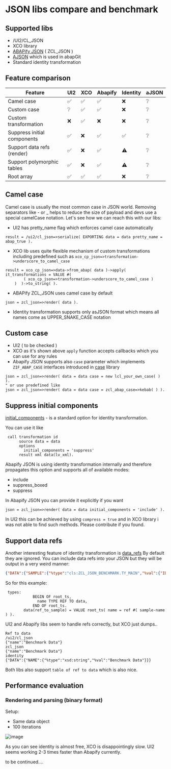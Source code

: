 # JSON libs compare and benchmark

## Supported libs
- /UI2/CL_JSON
- XCO library
- [ABAPify JSON](https://github.com/abapify/json) ( ZCL_JSON )
- [AJSON](https://github.com/sbcgua/ajson) which is used in abapGit
- Standard identity transformation

## Feature comparison

| Feature                     | UI2 | XCO | Abapify | Identity | aJSON
|-----------------------------|-----|-----|---------|----------|------
| Camel case                  | ✅ | ✅ | ✅ | ❌ | ❔ |
| Custom case                 | ❔ | ✅ | ✅ | ❌ | ❔ |
| Custom transformation       | ❌ | ✅ | ❌ | ❌ | ❔ |
| Suppress initial components | ✅ | ❌ | ✅ | ✅ | ❔ |
| Support data refs (render)  | ✅ | ❌ | ✅ | ⚠️ | ❔ |
| Support polymorphic tables  | ✅ | ❌ | ✅ | ⚠️ | ❔ |
| Root array                  | ✅ | ✅ | ✅ | ❌ | ❔ |

## Camel case
Camel case is usually the most common case in JSON world. Removing separators like - or _ helps to reduce the size of payload and devs use a special camelCase notation.
Let's see how we can reach this with our libs:
- UI2 has pretty_name flag which enforces camel case automatically
```abap
result = /ui2/cl_json=>serialize( EXPORTING data = data pretty_name = abap_true ).
```
- XCO lib uses quite flexible mechanism of custom transformations including predefined such as `xco_cp_json=>transformation->underscore_to_camel_case`
```
result = xco_cp_json=>data->from_abap( data )->apply( it_transformations = VALUE #(
        ( xco_cp_json=>transformation->underscore_to_camel_case )
    )  )->to_string( ).
```
- ABAPify ZCL_JSON uses camel case by default
```
json = zcl_json=>render( data ).
```
- Identity transformation supports only asJSON format which means all names come as UPPER_SNAKE_CASE notation

## Custom case
- UI2 ( to be checked )
- XCO as it's shown above `apply` function accepts callbacks which you can use for any rules
- Abapify JSON supports also `case` parameter which implements `ZIF_ABAP_CASE` interfaces introduced in [case](https://github.com/abapify/case) library
```
json = zcl_json=>render( data = data case = new lcl_your_own_case( ) ).
" or use predefined like
json = zcl_json=>render( data = data case = zcl_abap_case=>kebab( ) ).
```
## Suppress initial components 
[initial_components](https://help.sap.com/doc/abapdocu_latest_index_htm/latest/en-US/index.htm?file=abapcall_transformation_options.htm#!ABAP_ADDITION_3@3@) - is a standard option for identity transformation. 

You can use it like
```
 call transformation id
      source data = data
      options
        initial_components = 'suppress'
      result xml data(lv_xml).
```
Abapify JSON is using identity transformation internally and therefore propagates this option and supports all of available modes:
- include
- suppress_boxed
- suppress

In Abapify JSON you can provide it explicitly if you want
```
json = zcl_json=>render( data = data initial_components = 'include' ).
```

In UI2 this can be achieved by using `compress = true` and in XCO library i was not able to find such methods. Please contribute if you found.


## Support data refs

Another interesting feature of identity transformation is [data_refs](https://help.sap.com/doc/abapdocu_latest_index_htm/latest/en-US/index.htm?file=abapcall_transformation_options.htm#!ABAP_ADDITION_2@2@)
By default they are ignored. You can include data refs into your JSON but they will be output in a very weird manner:
```json
{"DATA":{"SAMPLE":{"%type":"cls:ZCL_JSON_BENCHMARK.TY_MAIN","%val":{"ID":1,"NAME":"Benchmark Data",
```

So for this example:
```
 types:
            BEGIN OF root_ts,
              name TYPE REF TO data,
            END OF root_ts.
        data(ref_to_sample) = VALUE root_ts( name = ref #( sample-name ) ).
```

UI2 and Abapify libs seem to handle refs correctly, but XCO just dumps.. 
```
Ref to data
/ui2/cl_json
{"name":"Benchmark Data"}  
zcl_json
{"name":"Benchmark Data"}  
identity
{"DATA":{"NAME":{"%type":"xsd:string","%val":"Benchmark Data"}}}  
```

Both libs also support `table of ref to data` which is also nice.

## Performance evaluation

### Rendering and parsing (binary format)

Setup:
- Same data object
- 100 iterations

![image](https://github.com/user-attachments/assets/2e67bf88-9165-4f9d-a477-5cb01d699ff8)

As you can see identity is almost free, XCO is disappointingly slow. UI2 seems working 2-3 times faster than Abapify currently.

to be continued....

  
  
  

